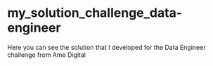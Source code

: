 # my_solution_challenge_data-engineer
Here you can see the solution that I developed for the Data Engineer challenge from Ame Digital
